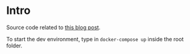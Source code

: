 # Intro

Source code related to [this blog post](https://arnaudcortisse.com/blog/trying-out-nestjs-part-2/).

To start the dev environment, type in `docker-compose up` inside the root folder.
